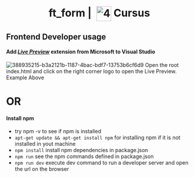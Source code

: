 <!--HEADER-->
<h1 align="center"> ft_form | 
 <picture>
  <source media="(prefers-color-scheme: dark)" srcset="https://cdn.simpleicons.org/42/white">
  <img alt="42" width=40 align="center" src="https://cdn.simpleicons.org/42/Black">
 </picture>
 Cursus 
  <!--<img alt="Complete" src="https://raw.githubusercontent.com/Mqxx/GitHub-Markdown/main/blockquotes/badge/dark-theme/complete.svg">-->
</h1>
<!--FINISH HEADER-->

## Frontend Developer usage
#### Add [___Live Preview___](https://marketplace.visualstudio.com/items?itemName=ms-vscode.live-server) extension from Microsoft to Visual Studio 
![388935215-b3a2121b-1187-4bac-bdf7-13753b6cf6d9](https://github.com/user-attachments/assets/5ff08a01-ea33-4e69-b787-cccd0504dc85)
Open the root index.html and click on the right corner logo to open the Live Preview. Example Above
# OR
#### Install npm 
* try npm -v to see if npm is installed
* `apt-get update && apt-get install npm` for installing npm if it is not installed in yout machine
* `npm install` install npm dependencies in package.json
* `npm run` see the npm commands defined in package.json
* `npm run dev` execute dev command to run a developer server and open the url on the browser 


